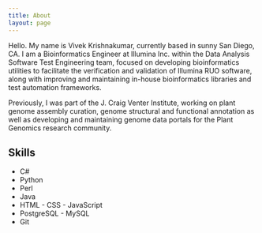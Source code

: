 ```yaml
---
title: About
layout: page
---
```


<p>Hello. My name is Vivek Krishnakumar, currently based in sunny San Diego, CA.
I am a Bioinformatics Engineer at Illumina Inc. within the Data Analysis Software 
Test Engineering team, focused on developing bioinformatics utilities to facilitate
the verification and validation of Illumina RUO software, along with improving and
maintaining in-house bioinformatics libraries and test automation frameworks.
</p>

<p>Previously, I was part of the J. Craig Venter Institute, working on plant
genome assembly curation, genome structural and functional annotation as well
as developing and maintaining genome data portals for the Plant Genomics
research community.</p>

<h2>Skills</h2>

<ul class="skill-list">
	<li>C#</li>
	<li>Python</li>
	<li>Perl</li>
	<li>Java</li>
	<li>HTML - CSS - JavaScript</li>
	<li>PostgreSQL - MySQL</li>
	<li>Git</li>
</ul>
